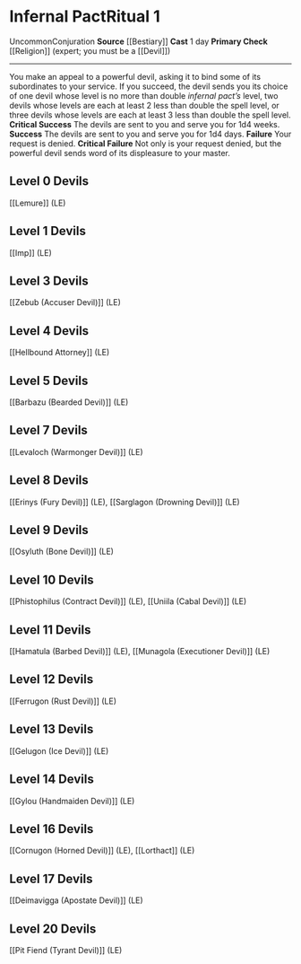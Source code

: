 ﻿---
area: null
cost: null
duration: null
element: null
heighten: null
heighten_level: '1'
id: '23'
level: '1'
name: Infernal Pact
primary_check: '[[DATABASE/skill/Religion|Religion]] (expert; you must be a [[DATABASE/monsterfamily/Devil|devil]]
  )'
range: null
rarity: Uncommon
requirement: null
school: Conjuration
secondary_casters: null
secondary_check: null
source: '[[DATABASE/source/Bestiary|Bestiary]]'
target: null
trait:
- '[[DATABASE/trait/Conjuration|Conjuration]]'
- '[[DATABASE/trait/Uncommon|Uncommon]]'
type: Ritual

---
# Infernal Pact<span class="item-type">Ritual 1</span>

<span class="trait-uncommon item-trait">Uncommon</span><span class="item-trait">Conjuration</span>
**Source** [[Bestiary]]
**Cast** 1 day
**Primary Check** [[Religion]] (expert; you must be a [[Devil]])

---
You make an appeal to a powerful devil, asking it to bind some of its subordinates to your service. If you succeed, the devil sends you its choice of one devil whose level is no more than double _infernal pact’s_ level, two devils whose levels are each at least 2 less than double the spell level, or three devils whose levels are each at least 3 less than double the spell level.
**Critical Success** The devils are sent to you and serve you for 1d4 weeks.
**Success** The devils are sent to you and serve you for 1d4 days.
**Failure** Your request is denied.
**Critical Failure** Not only is your request denied, but the powerful devil sends word of its displeasure to your master.

## Level 0 Devils

[[Lemure]] (LE)

## Level 1 Devils

[[Imp]] (LE)

## Level 3 Devils

[[Zebub (Accuser Devil)]] (LE)

## Level 4 Devils

[[Hellbound Attorney]] (LE)

## Level 5 Devils

[[Barbazu (Bearded Devil)]] (LE)

## Level 7 Devils

[[Levaloch (Warmonger Devil)]] (LE)

## Level 8 Devils

[[Erinys (Fury Devil)]] (LE), [[Sarglagon (Drowning Devil)]] (LE)

## Level 9 Devils

[[Osyluth (Bone Devil)]] (LE)

## Level 10 Devils

[[Phistophilus (Contract Devil)]] (LE), [[Uniila (Cabal Devil)]] (LE)

## Level 11 Devils

[[Hamatula (Barbed Devil)]] (LE), [[Munagola (Executioner Devil)]] (LE)

## Level 12 Devils

[[Ferrugon (Rust Devil)]] (LE)

## Level 13 Devils

[[Gelugon (Ice Devil)]] (LE)

## Level 14 Devils

[[Gylou (Handmaiden Devil)]] (LE)

## Level 16 Devils

[[Cornugon (Horned Devil)]] (LE), [[Lorthact]] (LE)

## Level 17 Devils

[[Deimavigga (Apostate Devil)]] (LE)

## Level 20 Devils

[[Pit Fiend (Tyrant Devil)]] (LE)